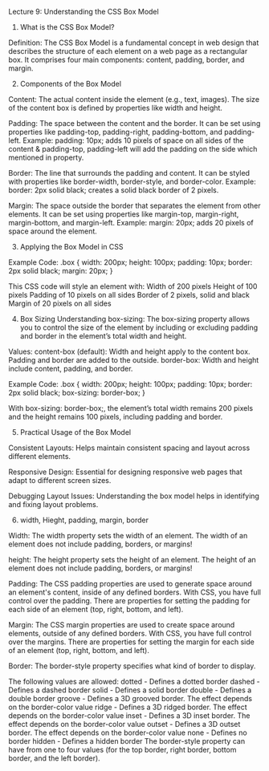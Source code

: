 Lecture 9: Understanding the CSS Box Model
 
1. What is the CSS Box Model?

Definition:
The CSS Box Model is a fundamental concept in web design that describes the structure of each element on a web page as a rectangular box.
It comprises four main components: content, padding, border, and margin.

2. Components of the Box Model

Content:
The actual content inside the element (e.g., text, images).
The size of the content box is defined by properties like width and height.

Padding:
The space between the content and the border.
It can be set using properties like padding-top, padding-right, padding-bottom, and padding-left.
Example: padding: 10px; adds 10 pixels of space on all sides of the content & padding-top, padding-left will add the padding on the side which mentioned in property.

Border:
The line that surrounds the padding and content.
It can be styled with properties like border-width, border-style, and border-color.
Example: border: 2px solid black; creates a solid black border of 2 pixels.

Margin:
The space outside the border that separates the element from other elements.
It can be set using properties like margin-top, margin-right, margin-bottom, and margin-left.
Example: margin: 20px; adds 20 pixels of space around the element.


3. Applying the Box Model in CSS

Example Code:
.box {
  width: 200px;
  height: 100px;
  padding: 10px;
  border: 2px solid black;
  margin: 20px;
}

This CSS code will style an element with:
Width of 200 pixels
Height of 100 pixels
Padding of 10 pixels on all sides
Border of 2 pixels, solid and black
Margin of 20 pixels on all sides

4. Box Sizing
Understanding box-sizing:
The box-sizing property allows you to control the size of the element by including or excluding padding and border in the element’s total width and height.

Values:
content-box (default): Width and height apply to the content box. Padding and border are added to the outside.
border-box: Width and height include content, padding, and border.

Example Code:
.box {
  width: 200px;
  height: 100px;
  padding: 10px;
  border: 2px solid black;
  box-sizing: border-box;
}

With box-sizing: border-box;, the element’s total width remains 200 pixels and the height remains 100 pixels, including padding and border.

5. Practical Usage of the Box Model

Consistent Layouts:
Helps maintain consistent spacing and layout across different elements.

Responsive Design:
Essential for designing responsive web pages that adapt to different screen sizes.

Debugging Layout Issues:
Understanding the box model helps in identifying and fixing layout problems.


6. width, Hieght, padding, margin, border

Width:
The width property sets the width of an element.
The width of an element does not include padding, borders, or margins! 

height:
The height property sets the height of an element.
The height of an element does not include padding, borders, or margins!

Padding:
The CSS padding properties are used to generate space around an element's content, inside of any defined borders.
With CSS, you have full control over the padding. There are properties for setting the padding for each side of an element (top, right, bottom, and left).

Margin:
The CSS margin properties are used to create space around elements, outside of any defined borders.
With CSS, you have full control over the margins. There are properties for setting the margin for each side of an element (top, right, bottom, and left).

Border:
The border-style property specifies what kind of border to display.

The following values are allowed:
dotted - Defines a dotted border
dashed - Defines a dashed border
solid - Defines a solid border
double - Defines a double border
groove - Defines a 3D grooved border. The effect depends on the border-color value
ridge - Defines a 3D ridged border. The effect depends on the border-color value
inset - Defines a 3D inset border. The effect depends on the border-color value
outset - Defines a 3D outset border. The effect depends on the border-color value
none - Defines no border
hidden - Defines a hidden border
The border-style property can have from one to four values (for the top border, right border, bottom border, and the left border).